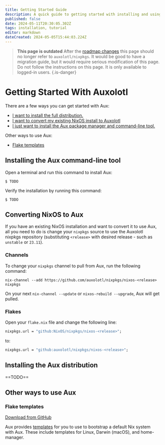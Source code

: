 ```yaml
---
title: Getting Started Guide
description: A quick guide to getting started with installing and using Auxolotl.
published: false
date: 2024-05-11T20:30:05.302Z
tags: installation, tutorial
editor: markdown
dateCreated: 2024-05-05T15:44:03.224Z
---
```


> **This page is outdated**
> After the [roadmap changes](https://forum.aux.computer/t/updates-and-clarifications-to-our-roadmap/593) this page should no longer refer to `auxolotl/nixpkgs`. It would be good to have a migration guide, but it would require serious modification of this page. Do not follow the instructions on this page. It is only available to logged-in users.
{.is-danger}

# Getting Started With Auxolotl

There are a few ways you can get started with Aux:

- [I want to install the full distribution.](#installing-the-aux-distribution)
- [I want to convert my existing NixOS install to Auxolotl](#converting-nixos-to-aux)
- [I just want to install the Aux package manager and command-line tool.](#installing-the-aux-command-line-tool)

Other ways to use Aux:

- [Flake templates](#flake-templates)

## Installing the Aux command-line tool

Open a terminal and run this command to install Aux:

```shell=
$ TODO
```

Verify the installation by running this command:

```shell=
$ TODO
```

## Converting NixOS to Aux

If you have an existing NixOS installation and want to convert it to use Aux, all you need to do is change your `nixpkgs` source to use the Auxolotl nixpkgs repository (substituting `<release>` with desired release - such as `unstable` or `23.11`).

### Channels

To change your `nixpkgs` channel to pull from Aux, run the following command:

```shell=
nix-channel --add https://github.com/auxolotl/nixpkgs/nixos-<release> nixpkgs
```

On your next `nix-channel --update` or `nixos-rebuild --upgrade`, Aux will get pulled.

### Flakes

Open your `flake.nix` file and change the following line:

```nix
nixpkgs.url = "github:NixOS/nixpkgs/nixos-<release>";
```

to:

```nix
nixpkgs.url = "github:auxolotl/nixpkgs/nixos-<release>";
```

## Installing the Aux distribution

==TODO==

## Other ways to use Aux

### Flake templates

[Download from GitHub](https://github.com/auxolotl/templates)

Aux provides [templates](https://github.com/auxolotl/templates) for you to use to bootstrap a default Nix system with Aux. These include templates for Linux, Darwin (macOS), and home-manager.